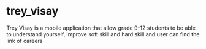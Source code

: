 # trey_visay
Trey Visay is a mobile application that allow grade 9-12 students to be able to understand yourself, improve soft skill and hard skill and user can find the link of careers
